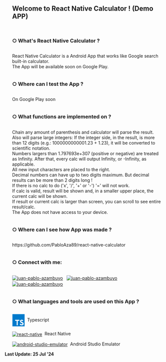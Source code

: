 <div id="user-content-toc" align="left">
  <ul>
    <summary><h2 style="display: inline-block">Welcome to React Native Calculator ! (Demo APP)</h2></summary>
  </ul>
</div>
<div id="user-content-toc" align="left">
  <ul>
    <h3 style="display: inline-block">○ What's React Native Calculator ?</h3>
  </ul>
</div>
<ul>
  <summary>
    React Native Calculator is a Android App that works like Google search built-in calculator.<br />
    The App will be available soon on Google Play.
  </summary>
</ul>
<div id="user-content-toc" align="left">
  <ul>
    <h3 style="display: inline-block">○ Where can I test the App ?</h3>
  </ul>
</div>
<ul><summary>On Google Play soon</summary></ul>
<div id="user-content-toc" align="left">
  <ul>
    <h3 style="display: inline-block">○ What functions are implemented on ?</h3>
  </ul>
</div>
<ul>
  <summary>
    Chain any amount of parenthesis and calculator will parse the result.
  </summary>
  <summary>
    Also will parse large integers: If the integer side, in the result, is more than 12 digits (e.g.: 1000000000001.23 + 1.23), it will be converted to scientific notation.
  </summary>
  <summary>
    Numbers largers than 1.797693e+307 (positive or negative) are treated as Infinity. After that, every calc will output Infinity, or -Infinity, as applicable.
  </summary>
  <summary>
    All new input characters are placed to the right.
  </summary>
  <summary>
    Decimal numbers can have up to two digits maximum. But decimal results can be more than 2 digits long !
  </summary>
  <summary>
    If there is no calc to do ('x', '/', '+' or '-') '=' will not work.
    <br />If calc is valid, result will be shown and, in a smaller upper place, the current calc will be shown.
    <br />If result or current calc is larger than screen, you can scroll to see entire result/calc.
  </summary>
  <summary>
    The App does not have access to your device.
  </summary>
</ul>
<div id="user-content-toc" align="left">
  <ul>
    <h3 style="display: inline-block">○ Where can I see how App was made ?</h3>
  </ul>
</div>
<ul><summary>https://github.com/PabloAza89/react-native-calculator</summary></ul>
<div id="user-content-toc" align="left">
  <ul>
    <h3 style="display: inline-block">○ Connect with me:</h3>
  </ul>
</div>
<ul>
  <summary>
    <a href="https://linkedin.com/in/juan-pablo-azambuyo" target="blank">
      <img align="center" src="https://raw.githubusercontent.com/rahuldkjain/github-profile-readme-generator/master/src/images/icons/Social/linked-in-alt.svg" alt="juan-pablo-azambuyo" height="30" width="40" />
    </a>
    &#8203;&nbsp;&nbsp;&nbsp;&#8203;
    <a href="mailto:juanpabloazambuyo@gmail.com" target="blank">
      <img align="center" src="https://upload.wikimedia.org/wikipedia/commons/7/7e/Gmail_icon_%282020%29.svg" alt="juan-pablo-azambuyo" height="30" width="40" />
    </a>
    &#8203;&nbsp;&#8203;
    <a href="https://wa.me/5491124688005?text=Hi,%20I'm%20interested%20in%20your%20web%20projects" target="blank">
      <img align="center" src="https://upload.wikimedia.org/wikipedia/commons/6/6b/WhatsApp.svg" alt="juan-pablo-azambuyo" height="42" width="56" />
    </a>
  </summary>
</ul>
<div id="user-content-toc" align="left">
  <ul>
    <h3 style="display: inline-block">○ What languages and tools are used on this App ?</h3>
  </ul>
</div>
<ul>
  <summary>
    <a href="https://typescriptlang.org">
      <img align="center" src="https://raw.githubusercontent.com/devicons/devicon/master/icons/typescript/typescript-original.svg" alt="typescript" width="40" height="40"/>
    </a>
    &#8203;&nbsp;&nbsp;&#8203;Typescript
  </summary>
</ul>
<ul>
  <summary>
    <a href="https://reactnative.dev">
      <img align="center" src="https://cdn.worldvectorlogo.com/logos/react-native-1.svg" alt="react-native" width="40" height="40"/>
    </a>
    &#8203;&nbsp;&nbsp;&#8203;React Native
  </summary>
</ul>
<ul>
  <summary>
    <a href="https://developer.android.com/studio">
      <img align="center" src="https://upload.wikimedia.org/wikipedia/commons/c/c1/Android_Studio_icon_%282023%29.svg" alt="android-studio-emulator" width="40" height="40"/>
    </a>
    &#8203;&nbsp;&nbsp;&#8203;Android Studio Emulator
  </summary>
</ul>

<b>Last Update: 25 Jul '24</b>